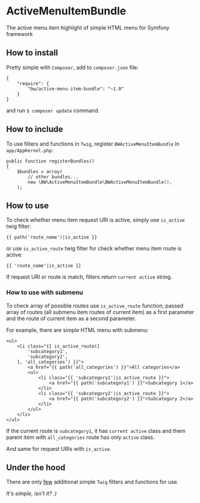 ActiveMenuItemBundle
====================
The active menu item highlight of simple HTML menu for Symfony framework

## How to install
Pretty simple with `Composer`, add to `composer.json` file:

    {
        "require": {
            "bw/active-menu-item-bundle": "~1.0"
        }
    }

and run `$ composer update` command.

## How to include 
To use filters and functions in `Twig`, register `BWActiveMenuItemBundle` 
in `app/AppKernel.php`: 

    public function registerBundles()
    {
        $bundles = array(
            // other bundles...
            new \BW\ActiveMenuItemBundle\BWActiveMenuItemBundle(),
        );

## How to use
To check whether menu item request URI is active, simply use `is_active` twig filter:

    {{ path('route_name')|is_active }}

or use `is_active_route` twig filter for check whether menu item route is active:

    {{ 'route_name'|is_active }}

If request URI or route is match, filters return `current active` string.

### How to use with submenu
To check array of possible routes use `is_active_route` function, 
passed array of routes (all submenu item routes of current item) 
as a first parameter and the route of current item as a second parameter. 

For example, there are simple HTML menu with submenu:

    <ul>
        <li class="{{ is_active_route([
            'subcategory1',
            'subcategory2',
        ], 'all_categories') }}">
            <a href="{{ path('all_categories') }}">All categories</a>
            <ul>
                <li class="{{ 'subcategory1'|is_active_route }}">
                    <a href="{{ path('subcategory1') }}">Subcategory 1</a>
                </li>
                <li class="{{ 'subcategory2'|is_active_route }}">
                    <a href="{{ path('subcategory2') }}">Subcategory 2</a>
                </li>
            </ul>
        </li>
    </ul>

If the current route is `subcategory1`, it has `current active` class 
and them parent item with `all_categories` route has only `active` class.

And same for request URIs with `is_active`.
 
## Under the hood
There are only [few][1] additional simple `Twig` filters and functions for use.

*It's simple, isn't it? :)*

[1]: https://github.com/bocharsky-bw/ActiveMenuItemBundle/blob/master/src/BW/ActiveMenuItemBundle/Twig/BWExtension.php